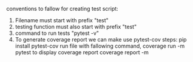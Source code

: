conventions to fallow for creating test script:
1. Filename must start with prefix "test"
2. testing function must also start with prefix "test"
3. command to run tests "pytest -v"
4. To generate coverage report we can make use pytest-cov
 steps: pip install pytest-cov
 run file with fallowing command, coverage run -m pytest
 to display coverage report coverage report -m